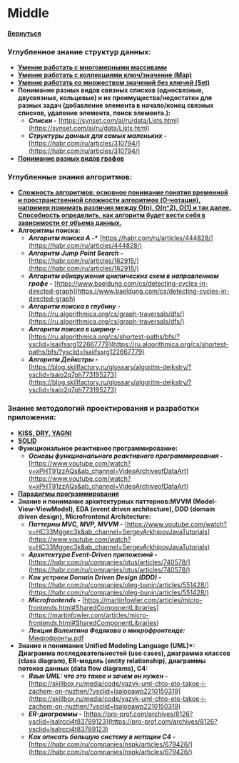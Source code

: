 # Middle

#### [Вернуться](../CS.md)

### Углубленное знание структур данных:

- [**Умение работать с многомерными массивами**](https://codechick.io/tutorials/javascript/js-multidim-array?ysclid=lstbv2qs43752898741)
- [**Умение работать с коллекциями ключ/значение (Map)**](https://doka.guide/js/map/?ysclid=lstbvfpadi292275011)
- [**Умение работать со множеством значений без ключей (Set)**](https://doka.guide/js/set/?ysclid=lstbvw4xjz549586062)
- **Понимание разных видов связных списков (односвязные, двусвязные, кольцевые) и их преимущества/недостатки для разных задач (добавление элемента в начало/конец связных списков, удаление элемента, поиск элемента.):**
  - **_Списки -_** [https://synset.com/ai/ru/data/Lists.html](https://synset.com/ai/ru/data/Lists.html)
  - **_Структуры данных для самых маленьких -_** [https://habr.com/ru/articles/310794/](https://habr.com/ru/articles/310794/)
- [**Понимание разных видов графов**](https://habr.com/ru/companies/otus/articles/568026/)

### Углубленные знания алгоритмов:

- [**Сложность алгоритмов: основное понимание понятия временной и пространственной сложности алгоритмов (O-нотация), например понимать различия между O(n), O(n^2), O(1) и так далее. Способность определить, как алгоритм будет вести себя в зависимости от объема данных.**](https://habr.com/ru/articles/173821/)
- **Алгоритмы поиска:**
  - **_Алгоритм поиска A_ -\*** [https://habr.com/ru/articles/444828/](https://habr.com/ru/articles/444828/)
  - **_Алгоритм Jump Point Search -_** [https://habr.com/ru/articles/162915/](https://habr.com/ru/articles/162915/)
  - **_Алгоритм обнаружения циклических схем в направленном графе -_** [https://www.baeldung.com/cs/detecting-cycles-in-directed-graph](https://www.baeldung.com/cs/detecting-cycles-in-directed-graph)
  - **_Алгоритм поиска в глубину -_** [https://ru.algorithmica.org/cs/graph-traversals/dfs/](https://ru.algorithmica.org/cs/graph-traversals/dfs/)
  - **_Алгоритм поиска в ширину -_** [https://ru.algorithmica.org/cs/shortest-paths/bfs/?ysclid=lsaiifssrg122667779](https://ru.algorithmica.org/cs/shortest-paths/bfs/?ysclid=lsaiifssrg122667779)
  - **_Алгоритм Дейкстры -_** [https://blog.skillfactory.ru/glossary/algoritm-dejkstry/?ysclid=lsaio2q7ph773195273](https://blog.skillfactory.ru/glossary/algoritm-dejkstry/?ysclid=lsaio2q7ph773195273)

### Знание методологий проектирования и разработки приложения:

- [**KISS, DRY, YAGNI**](https://habr.com/ru/post/144611/)
- [**SOLID**](https://solidbook.vercel.app/)
- **Функциональное реактивное программирование:**
  - **_Основы функционального реактивного программирования -_** [https://www.youtube.com/watch?v=xPHT91zzAQs&ab_channel=VideoArchiveofDataArt](https://www.youtube.com/watch?v=xPHT91zzAQs&ab_channel=VideoArchiveofDataArt)
- [**Парадигмы программирования**](https://doka.guide/tools/programming-paradigms/?ysclid=lsalbq5tzm349795473)
- **Знание и понимание архитектурных паттернов:MVVM (Model-View-ViewModel), EDA (event driven architecture), DDD (domain driven design), Microfrontend Architecture:**
  - **_Паттерны MVC, MVP, MVVM -_** [https://www.youtube.com/watch?v=HC33Mggec3k&ab_channel=SergeyArkhipovJavaTutorials](https://www.youtube.com/watch?v=HC33Mggec3k&ab_channel=SergeyArkhipovJavaTutorials)
  - **_Архитектура Event-Driven приложений -_** [https://habr.com/ru/companies/otus/articles/740578/](https://habr.com/ru/companies/otus/articles/740578/)
  - **_Как устроен Domain Driven Design (DDD) -_** [https://habr.com/ru/companies/oleg-bunin/articles/551428/](https://habr.com/ru/companies/oleg-bunin/articles/551428/)
  - **_Microfrontends -_** [https://martinfowler.com/articles/micro-frontends.html#SharedComponentLibraries](https://martinfowler.com/articles/micro-frontends.html#SharedComponentLibraries)
  - **_Лекция Валентина Федякова о микрофронтенде:_**
    [Микрофронты.pdf](files/microfrontends.pdf)
- **Знание и понимание Unified Modeling Language (UML)\*: Диаграмма последовательностей (use cases), диаграмма классов (class diagram), ER-модель (entity relationship), диаграммы потоков данных (data flow diagrams), C4:**
  - **_Язык UML: что это такое и зачем он нужен -_** [https://skillbox.ru/media/code/yazyk-uml-chto-eto-takoe-i-zachem-on-nuzhen/?ysclid=lsalopawp2210150319](https://skillbox.ru/media/code/yazyk-uml-chto-eto-takoe-i-zachem-on-nuzhen/?ysclid=lsalopawp2210150319)
  - **_ER-диаграммы -_** [https://pro-prof.com/archives/8126?ysclid=lsalrcci4t83789123](https://pro-prof.com/archives/8126?ysclid=lsalrcci4t83789123)
  - **_Как описать большую систему в нотации С4 -_** [https://habr.com/ru/companies/nspk/articles/679426/](https://habr.com/ru/companies/nspk/articles/679426/)
